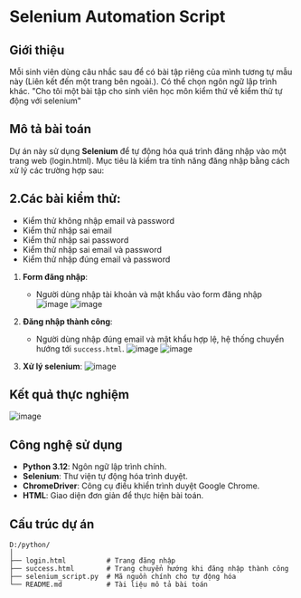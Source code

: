 # Selenium Automation Script
## Giới thiệu
Mỗi sinh viên dùng câu nhắc sau để có bài tập riêng của mình tương tự mẫu này (Liên kết đến một trang bên ngoài.). Có thể chọn ngôn ngữ lập trình khác.
"Cho tôi một bài tập cho sinh viên học môn kiểm thử về kiểm thử tự động với selenium"
## Mô tả bài toán
Dự án này sử dụng **Selenium** để tự động hóa quá trình đăng nhập vào một trang web (login.html). Mục tiêu là kiểm tra tính năng đăng nhập bằng cách xử lý các trường hợp sau:
## 2.Các bài kiểm thử: 
- Kiểm thử không nhập email và password
- Kiểm thử nhập sai email
- Kiểm thử nhập sai password
- Kiểm thử nhập sai email và password
- Kiểm thử nhập đúng email và password
1. **Form đăng nhập**:
   - Người dùng nhập tài khoản và mật khẩu vào form đăng nhập
   ![image](https://github.com/user-attachments/assets/8ba70dd0-731a-4d12-bba7-3b73a74bce43)
   ![image](https://github.com/user-attachments/assets/6db74c11-3de1-470c-bb08-3d9768dc0318)

3. **Đăng nhập thành công**:
   - Người dùng nhập đúng email và mật khẩu hợp lệ, hệ thống chuyển hướng tới `success.html`.
   ![image](https://github.com/user-attachments/assets/49802591-4158-4e18-bce9-eac7f016d02e)
   ![image](https://github.com/user-attachments/assets/7274eb46-33d6-45bb-921b-991398f20241)
    
3. **Xử lý selenium**:
   ![image](https://github.com/user-attachments/assets/ac60429e-68a3-4b47-bda2-730b247a6cbb)


## Kết quả thực nghiệm
![image](https://github.com/user-attachments/assets/1d1ac712-86bd-4931-b544-2de15ca1609f)


## Công nghệ sử dụng
- **Python 3.12**: Ngôn ngữ lập trình chính.
- **Selenium**: Thư viện tự động hóa trình duyệt.
- **ChromeDriver**: Công cụ điều khiển trình duyệt Google Chrome.
- **HTML**: Giao diện đơn giản để thực hiện bài toán.

## Cấu trúc dự án
```plaintext
D:/python/
│
├── login.html          # Trang đăng nhập
├── success.html        # Trang chuyển hướng khi đăng nhập thành công
├── selenium_script.py  # Mã nguồn chính cho tự động hóa
└── README.md           # Tài liệu mô tả bài toán
